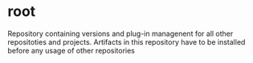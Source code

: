 root
====

Repository containing versions and plug-in managenent for all other repositoties and projects. Artifacts in this repository have to be installed before any usage of other repositories
